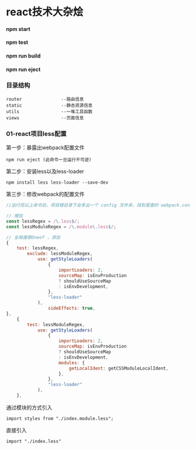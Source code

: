 # react技术大杂烩

#### npm start

#### npm test

#### npm run build

#### npm run eject

### 目录结构

```
router               --路由信息
static               --静态资源信息
utils                --一堆工具函数
views                --页面信息
```

### 01-react项目less配置

第一步：暴露出webpack配置文件

```
npm run eject (此命令一旦运行不可逆)
```

第二步：安装less以及less-loader

```
npm install less less-loader --save-dev
```

第三步：修改webpack的配置文件

```js
//运行完以上命令后，项目根目录下会多出一个 config 文件夹，找到里面的 webpack.config.js 这个文件

// 增加
const lessRegex = /\.less$/; 
const lessModuleRegex = /\.module\.less$/;

// 全局搜索Oneof ，添加
{
    test: lessRegex,
        exclude: lessModuleRegex,
            use: getStyleLoaders(
                {
                    importLoaders: 2,
                    sourceMap: isEnvProduction
                    ? shouldUseSourceMap
                    : isEnvDevelopment,
                },
                "less-loader"
            ),
                sideEffects: true,
},
    {
        test: lessModuleRegex,
            use: getStyleLoaders(
                {
                    importLoaders: 2,
                    sourceMap: isEnvProduction
                    ? shouldUseSourceMap
                    : isEnvDevelopment,
                    modules: {
                        getLocalIdent: getCSSModuleLocalIdent,
                    },
                },
                "less-loader"
            ),
    },
```

通过模块的方式引入 

```
import styles from "./index.module.less";
```

直接引入 

```
import "./index.less"
```

